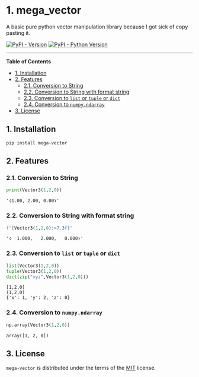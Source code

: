# 1. mega_vector <!-- omit in toc -->

A basic pure python vector manipulation library because I got sick of copy pasting it.

[![PyPI - Version](https://img.shields.io/pypi/v/mega-vector.svg)](https://pypi.org/project/mega-vector)
[![PyPI - Python Version](https://img.shields.io/pypi/pyversions/mega-vector.svg)](https://pypi.org/project/mega-vector)

-----

**Table of Contents**

- [1. Installation](#1-installation)
- [2. Features](#2-features)
  - [2.1. Conversion to String](#21-conversion-to-string)
  - [2.2. Conversion to String with format string](#22-conversion-to-string-with-format-string)
  - [2.3. Conversion to `list` or `tuple` or `dict`](#23-conversion-to-list-or-tuple-or-dict)
  - [2.4. Conversion to `numpy.ndarray`](#24-conversion-to-numpyndarray)
- [3. License](#3-license)

## 1. Installation

```console
pip install mega-vector
```

## 2. Features

### 2.1. Conversion to String

```python
print(Vector3(1,2,0))
```

```text
'❬1.00, 2.00, 0.00❭'
```

### 2.2. Conversion to String with format string

```python
f"{Vector3(1,2,0):>7.3f}"
```

```text
'❬  1.000,   2.000,   0.000❭'
```

### 2.3. Conversion to `list` or `tuple` or `dict`

```python
list(Vector3(1,2,0))
tuple(Vector3(1,2,0))
dict(zip("xyz",Vector3(1,2,0)))
```

```text
[1,2,0]
(1,2,0)
{'x': 1, 'y': 2, 'z': 0}
```

### 2.4. Conversion to `numpy.ndarray`

```python
np.array(Vector3(1,2,0))
```

```text
array([1, 2, 0])
```


## 3. License

`mega-vector` is distributed under the terms of the [MIT](https://spdx.org/licenses/MIT.html) license.
